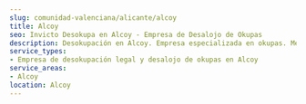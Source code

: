 ```yaml
---
slug: comunidad-valenciana/alicante/alcoy
title: Alcoy
seo: Invicto Desokupa en Alcoy - Empresa de Desalojo de Okupas
description: Desokupación en Alcoy. Empresa especializada en okupas. Mediación legal y desalojo express. Presupuesto gratuito.
service_types:
- Empresa de desokupación legal y desalojo de okupas en Alcoy
service_areas:
- Alcoy
location: Alcoy
---
```

